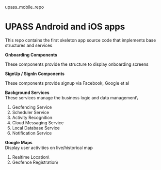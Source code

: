 upass_mobile_repo
# UPASS Android and iOS apps

This repo contains the first skeleton app source code that implements base structures and services

**Onboarding Components**

These components provide the structure to display onboarding screens

**SignUp / SignIn Components**

These components provide signup via Facebook, Google et al

**Background Services**
\
These services manage the business logic and data management\

1. Geofencing Service
2. Scheduler Service
3. Activity Recognition
4. Cloud Messaging Service
5. Local Database Service
6. Notification Service

**Google Maps**\
Display user activities on live/historical map

1. Realtime Location\
2. Geofence Registration\

